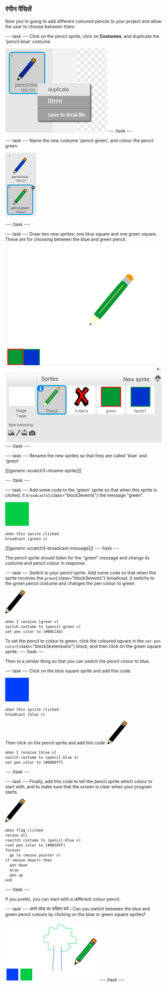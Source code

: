 ## रंगीन पेंसिलें

Now you're going to add different coloured pencils to your project and allow the user to choose between them.

\--- task \--- Click on the pencil sprite, click on **Costumes**, and duplicate the 'pencil-blue' costume.

![स्क्रीनशॉट](images/paint-blue-duplicate.png) \--- /task \---

\--- task \--- Name the new costume 'pencil-green', and colour the pencil green.

![स्क्रीनशॉट](images/paint-pencil-green.png)

\--- /task \---

\--- task \--- Draw two new sprites: one blue square and one green square. These are for choosing between the blue and green pencil.

![स्क्रीनशॉट](images/paint-selectors.png) \--- /task \---

\--- task \--- Rename the new sprites so that they are called 'blue' and 'green'

[[[generic-scratch3-rename-sprite]]]

\--- /task \---

\--- task \--- Add some code to the 'green' sprite so that when this sprite is clicked, it `broadcasts`{:class="block3events"} the message "green".

![green square](images/green_square.png)

```blocks3
when this sprite clicked
broadcast (green v)
```

[[[generic-scratch3-broadcast-message]]] \--- /task \---

The pencil sprite should listen for the "green" message and change its costume and pencil colour in response.

\--- task \--- Switch to your pencil sprite. Add some code so that when this sprite receives the `green`{:class="block3events"} broadcast, it switchs to the green pencil costume and changes the pen colour to green.

![pencil](images/pencil.png)

```blocks3
when I receive [green v]
switch costume to (pencil-green v)
set pen color to [#00CC44]
```

To set the pencil to colour to green, click the coloured square in the `set pen color`{:class="block3extensions"} block, and then click on the green square sprite. \--- /task \---

Then to a similar thing so that you can switch the pencil colour to blue.

\--- task \--- Click on the blue square sprite and add this code:

![blue_square](images/blue_square.png)

```blocks3
when this sprite clicked
broadcast (blue v)
```

Then click on the pencil sprite and add this code: ![pencil](images/pencil.png)

```blocks3
when I receive [blue v]
switch costume to (pencil-blue v)
set pen color to [#0000ff]
```

\--- /task \---

\--- task \--- Finally, add this code to tell the pencil sprite which colour to start with, and to make sure that the screen is clear when your program starts.

![pencil](images/pencil.png)

```blocks3
when flag clicked
+erase all
+switch costume to (pencil-blue v)
+set pen color to [#0035FF]
forever
  go to (mouse pointer v)
if <mouse down?> then
  pen down
  else
  pen up
end
```

\--- /task \---

If you prefer, you can start with a different colour pencil.

\--- task \--- अपने कोड का परीक्षण करें। Can you switch between the blue and green pencil colours by clicking on the blue or green square sprites?

![स्क्रीनशॉट](images/paint-pens-test.png) \--- /task \---